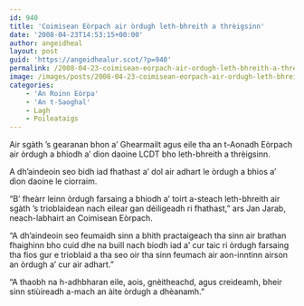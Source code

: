 ```yaml
---
id: 940
title: 'Coimisean Eòrpach air òrdugh leth-bhreith a thrèigsinn'
date: '2008-04-23T14:53:15+00:00'
author: angeidheal
layout: post
guid: 'https://angeidhealur.scot/?p=940'
permalink: /2008-04-23-coimisean-eorpach-air-ordugh-leth-bhreith-a-threigsinn/
image: /images/posts/2008-04-23-coimisean-eorpach-air-ordugh-leth-bhreith-a-threigsinn.webp
categories:
    - 'An Roinn Eòrpa'
    - 'An t-Saoghal'
    - Lagh
    - Poileataigs
---
```


Air sgàth ’s gearanan bhon a’ Ghearmailt agus eile tha an t-Aonadh Eòrpach air òrdugh a bhiodh a’ dìon daoine LCDT bho leth-bhreith a thrèigsinn.

A dh’aindeoin seo bidh iad fhathast a’ dol air adhart le òrdugh a bhios a’ dìon daoine le ciorraim.

“B’ fheàrr leinn òrdugh farsaing a bhiodh a’ toirt a-steach leth-bhreith air sgàth ’s trioblaidean nach eilear gan déiligeadh ri fhathast,” ars Jan Jarab, neach-labhairt an Coimisean Eòrpach.

“A dh’aindeoin seo feumaidh sinn a bhith practaigeach tha sinn air brathan fhaighinn bho cuid dhe na buill nach biodh iad a’ cur taic ri òrdugh farsaing tha fios gur e trioblaid a tha seo oir tha sinn feumach air aon-inntinn airson an òrdugh a’ cur air adhart.”

“A thaobh na h-adhbharan eile, aois, gnèitheachd, agus creideamh, bheir sinn stiùireadh a-mach an àite òrdugh a dhèanamh.”
